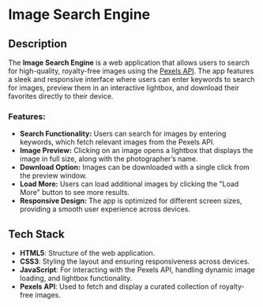 # Image Search Engine

## Description

The **Image Search Engine** is a web application that allows users to search for high-quality, royalty-free images using the [Pexels API](https://www.pexels.com/api/). The app features a sleek and responsive interface where users can enter keywords to search for images, preview them in an interactive lightbox, and download their favorites directly to their device.

### Features:
- **Search Functionality:** Users can search for images by entering keywords, which fetch relevant images from the Pexels API.
- **Image Preview:** Clicking on an image opens a lightbox that displays the image in full size, along with the photographer’s name.
- **Download Option:** Images can be downloaded with a single click from the preview window.
- **Load More:** Users can load additional images by clicking the "Load More" button to see more results.
- **Responsive Design:** The app is optimized for different screen sizes, providing a smooth user experience across devices.

## Tech Stack
- **HTML5**: Structure of the web application.
- **CSS3**: Styling the layout and ensuring responsiveness across devices.
- **JavaScript**: For interacting with the Pexels API, handling dynamic image loading, and lightbox functionality.
- **Pexels API**: Used to fetch and display a curated collection of royalty-free images.
